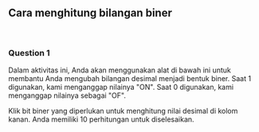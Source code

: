## Cara menghitung bilangan biner

<br>

### Question 1

Dalam aktivitas ini, Anda akan menggunakan alat di bawah ini untuk membantu Anda mengubah bilangan desimal menjadi bentuk biner. Saat 1 digunakan, kami menganggap nilainya "ON". Saat 0 digunakan, kami menganggap nilainya sebagai "OF".

Klik bit biner yang diperlukan untuk menghitung nilai desimal di kolom kanan. Anda memiliki 10 perhitungan untuk diselesaikan.

